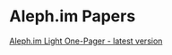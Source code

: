 # Aleph.im Papers

[Aleph.im Light One-Pager - latest version](https://github.com/aleph-im/aleph.im-papers/blob/main/Aleph.im_Light_OnePager_20210114.pdf)
